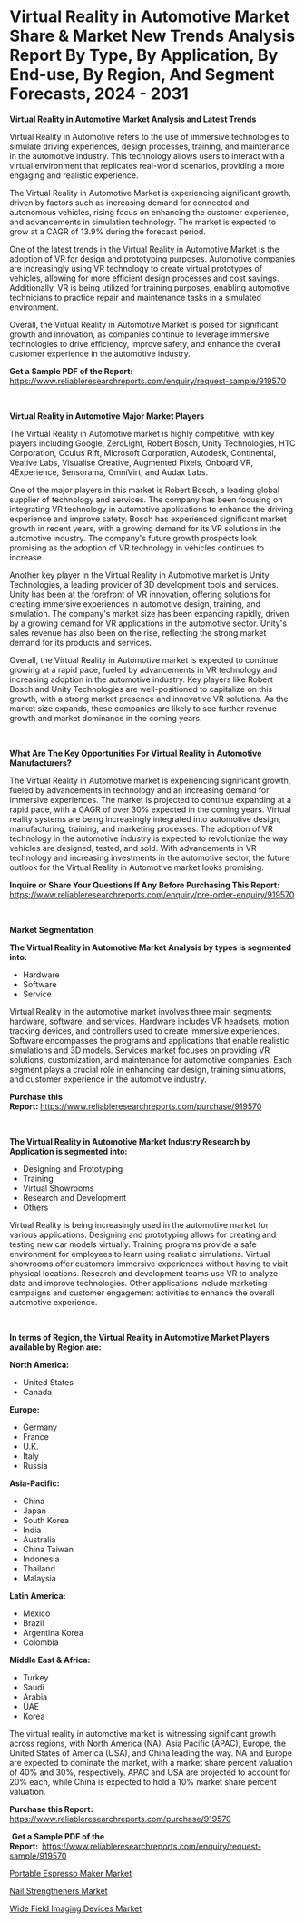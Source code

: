 <p><h1>Virtual Reality in Automotive Market Share & Market New Trends Analysis Report By Type, By Application, By End-use, By Region, And Segment Forecasts, 2024 - 2031</h1></p><p><strong>Virtual Reality in Automotive Market Analysis and Latest Trends</strong></p>
<p><p>Virtual Reality in Automotive refers to the use of immersive technologies to simulate driving experiences, design processes, training, and maintenance in the automotive industry. This technology allows users to interact with a virtual environment that replicates real-world scenarios, providing a more engaging and realistic experience.</p><p>The Virtual Reality in Automotive Market is experiencing significant growth, driven by factors such as increasing demand for connected and autonomous vehicles, rising focus on enhancing the customer experience, and advancements in simulation technology. The market is expected to grow at a CAGR of 13.9% during the forecast period.</p><p>One of the latest trends in the Virtual Reality in Automotive Market is the adoption of VR for design and prototyping purposes. Automotive companies are increasingly using VR technology to create virtual prototypes of vehicles, allowing for more efficient design processes and cost savings. Additionally, VR is being utilized for training purposes, enabling automotive technicians to practice repair and maintenance tasks in a simulated environment.</p><p>Overall, the Virtual Reality in Automotive Market is poised for significant growth and innovation, as companies continue to leverage immersive technologies to drive efficiency, improve safety, and enhance the overall customer experience in the automotive industry.</p></p>
<p><strong>Get a Sample PDF of the Report:&nbsp;</strong> <a href="https://www.reliableresearchreports.com/enquiry/request-sample/919570">https://www.reliableresearchreports.com/enquiry/request-sample/919570</a></p>
<p>&nbsp;</p>
<p><strong>Virtual Reality in Automotive Major Market Players</strong></p>
<p><p>The Virtual Reality in Automotive market is highly competitive, with key players including Google, ZeroLight, Robert Bosch, Unity Technologies, HTC Corporation, Oculus Rift, Microsoft Corporation, Autodesk, Continental, Veative Labs, Visualise Creative, Augmented Pixels, Onboard VR, 4Experience, Sensorama, OmniVirt, and Audax Labs.</p><p>One of the major players in this market is Robert Bosch, a leading global supplier of technology and services. The company has been focusing on integrating VR technology in automotive applications to enhance the driving experience and improve safety. Bosch has experienced significant market growth in recent years, with a growing demand for its VR solutions in the automotive industry. The company's future growth prospects look promising as the adoption of VR technology in vehicles continues to increase.</p><p>Another key player in the Virtual Reality in Automotive market is Unity Technologies, a leading provider of 3D development tools and services. Unity has been at the forefront of VR innovation, offering solutions for creating immersive experiences in automotive design, training, and simulation. The company's market size has been expanding rapidly, driven by a growing demand for VR applications in the automotive sector. Unity's sales revenue has also been on the rise, reflecting the strong market demand for its products and services.</p><p>Overall, the Virtual Reality in Automotive market is expected to continue growing at a rapid pace, fueled by advancements in VR technology and increasing adoption in the automotive industry. Key players like Robert Bosch and Unity Technologies are well-positioned to capitalize on this growth, with a strong market presence and innovative VR solutions. As the market size expands, these companies are likely to see further revenue growth and market dominance in the coming years.</p></p>
<p>&nbsp;</p>
<p><strong>What Are The Key Opportunities For Virtual Reality in Automotive Manufacturers?</strong></p>
<p><p>The Virtual Reality in Automotive market is experiencing significant growth, fueled by advancements in technology and an increasing demand for immersive experiences. The market is projected to continue expanding at a rapid pace, with a CAGR of over 30% expected in the coming years. Virtual reality systems are being increasingly integrated into automotive design, manufacturing, training, and marketing processes. The adoption of VR technology in the automotive industry is expected to revolutionize the way vehicles are designed, tested, and sold. With advancements in VR technology and increasing investments in the automotive sector, the future outlook for the Virtual Reality in Automotive market looks promising.</p></p>
<p><strong>Inquire or Share Your Questions If Any Before Purchasing This Report:</strong> <a href="https://www.reliableresearchreports.com/enquiry/pre-order-enquiry/919570">https://www.reliableresearchreports.com/enquiry/pre-order-enquiry/919570</a></p>
<p>&nbsp;</p>
<p><strong>Market Segmentation</strong></p>
<p><strong>The Virtual Reality in Automotive Market Analysis by types is segmented into:</strong></p>
<p><ul><li>Hardware</li><li>Software</li><li>Service</li></ul></p>
<p><p>Virtual Reality in the automotive market involves three main segments: hardware, software, and services. Hardware includes VR headsets, motion tracking devices, and controllers used to create immersive experiences. Software encompasses the programs and applications that enable realistic simulations and 3D models. Services market focuses on providing VR solutions, customization, and maintenance for automotive companies. Each segment plays a crucial role in enhancing car design, training simulations, and customer experience in the automotive industry.</p></p>
<p><strong>Purchase this Report:&nbsp;</strong><a href="https://www.reliableresearchreports.com/purchase/919570">https://www.reliableresearchreports.com/purchase/919570</a></p>
<p>&nbsp;</p>
<p><strong>The Virtual Reality in Automotive Market Industry Research by Application is segmented into:</strong></p>
<p><ul><li>Designing and Prototyping</li><li>Training</li><li>Virtual Showrooms</li><li>Research and Development</li><li>Others</li></ul></p>
<p><p>Virtual Reality is being increasingly used in the automotive market for various applications. Designing and prototyping allows for creating and testing new car models virtually. Training programs provide a safe environment for employees to learn using realistic simulations. Virtual showrooms offer customers immersive experiences without having to visit physical locations. Research and development teams use VR to analyze data and improve technologies. Other applications include marketing campaigns and customer engagement activities to enhance the overall automotive experience.</p></p>
<p>&nbsp;</p>
<p><strong>In terms of Region, the Virtual Reality in Automotive Market Players available by Region are:</strong></p>
<p>
    <p> <strong> North America: </strong>
        <ul>
            <li>United States</li>
            <li>Canada</li>
        </ul>
        </p> 
    <p> <strong> Europe: </strong>
        <ul>
            <li>Germany</li>
            <li>France</li>
            <li>U.K.</li>
            <li>Italy</li>
            <li>Russia</li>
        </ul>
        </p> 
    <p> <strong> Asia-Pacific: </strong>
        <ul>
            <li>China</li>
            <li>Japan</li>
            <li>South Korea</li>
            <li>India</li>
            <li>Australia</li>
            <li>China Taiwan</li>
            <li>Indonesia</li>
            <li>Thailand</li>
            <li>Malaysia</li>
        </ul>
        </p> 
    <p> <strong> Latin America: </strong>
        <ul>
            <li>Mexico</li>
            <li>Brazil</li>
            <li>Argentina Korea</li>
            <li>Colombia</li>
        </ul>
        </p> 
    <p> <strong> Middle East & Africa: </strong>
        <ul>
            <li>Turkey</li>
            <li>Saudi</li>
            <li>Arabia</li>
            <li>UAE</li>
            <li>Korea</li>
        </ul>
    </p>
    </p>
<p><p>The virtual reality in automotive market is witnessing significant growth across regions, with North America (NA), Asia Pacific (APAC), Europe, the United States of America (USA), and China leading the way. NA and Europe are expected to dominate the market, with a market share percent valuation of 40% and 30%, respectively. APAC and USA are projected to account for 20% each, while China is expected to hold a 10% market share percent valuation.</p></p>
<p><strong>Purchase this Report: </strong><a href="https://www.reliableresearchreports.com/purchase/919570">https://www.reliableresearchreports.com/purchase/919570</a></p>
<p>&nbsp;<strong>Get a Sample PDF of the Report:&nbsp;&nbsp;</strong><a href="https://www.reliableresearchreports.com/enquiry/request-sample/919570">https://www.reliableresearchreports.com/enquiry/request-sample/919570</a></p>
<p><strong></strong></p>
<p><p><a href="https://view.publitas.com/reportprime-1/portable-espresso-maker-market-provides-a-comprehensive-analysis-including-a-macro-overview-of-the-market-as-well-as-micro-details-such-as-market-size-and-competitive-landscape/">Portable Espresso Maker Market</a></p><p><a href="https://view.publitas.com/reportprime-1/nail-strengtheners-market-with-the-goal-of-estimating-the-market-size-and-future-growth-potential-of-various-market-segments-based-on-component-applications-end-user-and-region/">Nail Strengtheners Market</a></p><p><a href="https://view.publitas.com/reportprime-1/wide-field-imaging-devices-market-offer-valuable-insights-into-market-size-market-share-market-trends-and-projections-spanning-from-2023-to-2030/">Wide Field Imaging Devices Market</a></p></p>